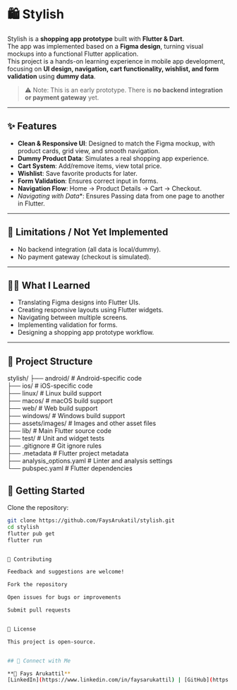 # 🛍️ Stylish

Stylish is a **shopping app prototype** built with **Flutter & Dart**.  
The app was implemented based on a **Figma design**, turning visual mockups into a functional Flutter application.  
This project is a hands-on learning experience in mobile app development, focusing on **UI design, navigation, cart functionality, wishlist, and form validation** using **dummy data**.  

> ⚠️ Note: This is an early prototype. There is **no backend integration or payment gateway** yet.

---

## ✨ Features

- **Clean & Responsive UI**: Designed to match the Figma mockup, with product cards, grid view, and smooth navigation.  
- **Dummy Product Data**: Simulates a real shopping app experience.  
- **Cart System**: Add/remove items, view total price.  
- **Wishlist**: Save favorite products for later.  
- **Form Validation**: Ensures correct input in forms.  
- **Navigation Flow**: Home → Product Details → Cart → Checkout.
-  *Navigating with Data**: Ensures Passing data from one page to another in Flutter.  


---

## 🚫 Limitations / Not Yet Implemented

- No backend integration (all data is local/dummy).  
- No payment gateway (checkout is simulated).  

---

## 🧑‍💻 What I Learned

- Translating Figma designs into Flutter UIs.  
- Creating responsive layouts using Flutter widgets.  
- Navigating between multiple screens.  
- Implementing validation for forms.  
- Designing a shopping app prototype workflow.  

---

## 📂 Project Structure
stylish/
├── android/              # Android-specific code  
├── ios/                  # iOS-specific code  
├── linux/                # Linux build support  
├── macos/                # macOS build support  
├── web/                  # Web build support  
├── windows/              # Windows build support  
├── assets/images/        # Images and other asset files  
├── lib/                  # Main Flutter source code  
├── test/                 # Unit and widget tests  
├── .gitignore            # Git ignore rules  
├── .metadata             # Flutter project metadata  
├── analysis_options.yaml # Linter and analysis settings  
└── pubspec.yaml          # Flutter dependencies  

 
 ## 🚀 Getting Started

Clone the repository:
```bash
git clone https://github.com/FaysArukatil/stylish.git
cd stylish
flutter pub get
flutter run


🤝 Contributing

Feedback and suggestions are welcome!

Fork the repository

Open issues for bugs or improvements

Submit pull requests


📜 License

This project is open-source.


## 🔗 Connect with Me

**👤 Fays Arukattil**  
[LinkedIn](https://www.linkedin.com/in/faysarukattil) | [GitHub](https://github.com/FaysArukattil)


